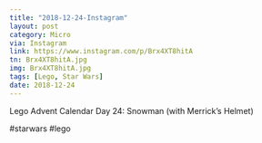 ```yaml
---
title: "2018-12-24-Instagram"
layout: post
category: Micro
via: Instagram
link: https://www.instagram.com/p/Brx4XT8hitA
tn: Brx4XT8hitA.jpg
img: Brx4XT8hitA.jpg
tags: [Lego, Star Wars]
date: 2018-12-24
---
```

Lego Advent Calendar Day 24: Snowman (with Merrick’s Helmet)

#starwars #lego